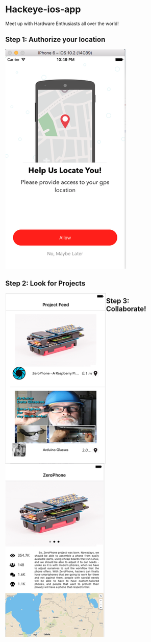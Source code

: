# Hackeye-ios-app

Meet up with Hardware Enthusiasts all over the world!

## Step 1: Authorize your location
![alt](https://github.com/hwanggit/Hackeye-ios-app/blob/master/images/UIViews/LocationView.png)

## Step 2: Look for Projects
<img style="float: left" src="https://github.com/hwanggit/Hackeye-ios-app/blob/master/images/UIViews/ProjectFeed.png">

## Step 3: Collaborate!
<img style="float: left" src="https://github.com/hwanggit/Hackeye-ios-app/blob/master/images/UIViews/DetailedView.png">
